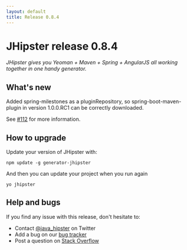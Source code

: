 ```yaml
---
layout: default
title: Release 0.8.4
---
```


JHipster release 0.8.4
==================

*JHipster gives you Yeoman + Maven + Spring + AngularJS all working together in one handy generator.*

What's new
----------

Added spring-milestones as a pluginRepository, so spring-boot-maven-plugin in version 1.0.0.RC1 can be correctly downloaded.

See [#112](https://github.com/jhipster/generator-jhipster/pull/112) for more information.

How to upgrade
------------

Update your version of JHipster with:

```
npm update -g generator-jhipster
```

And then you can update your project when you run again

```
yo jhipster
```

Help and bugs
--------------

If you find any issue with this release, don't hesitate to:

- Contact [@java_hipster](https://twitter.com/java_hipster) on Twitter
- Add a bug on our [bug tracker](https://github.com/jhipster/generator-jhipster/issues?state=open)
- Post a question on [Stack Overflow](http://stackoverflow.com/tags/jhipster/info)
